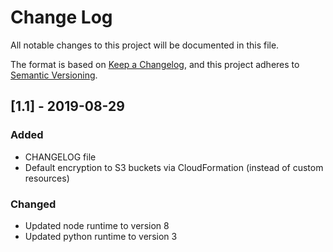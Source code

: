 # Change Log
All notable changes to this project will be documented in this file.

The format is based on [Keep a Changelog](https://keepachangelog.com/en/1.0.0/),
and this project adheres to [Semantic Versioning](https://semver.org/spec/v2.0.0.html).

## [1.1] - 2019-08-29
### Added
- CHANGELOG file
- Default encryption to S3 buckets via CloudFormation (instead of custom resources)

### Changed
- Updated node runtime to version 8
- Updated python runtime to version 3
